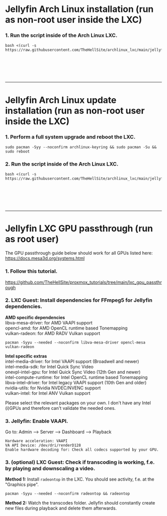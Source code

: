 # Jellyfin Arch Linux installation (run as non-root user inside the LXC)

### 1. Run the script inside of the Arch Linux LXC.

  ```
  bash <(curl -s https://raw.githubusercontent.com/TheHellSite/archlinux_lxc/main/jellyfin/jellyfin_installer.sh)
  ```

<br />
<br />
<br />
<br />
<hr>

# Jellyfin Arch Linux update installation (run as non-root user inside the LXC)

### 1. Perform a full system upgrade and reboot the LXC.

  ```
  sudo pacman -Syy --noconfirm archlinux-keyring && sudo pacman -Su && sudo reboot
  ```

### 2. Run the script inside of the Arch Linux LXC.

  ```
  bash <(curl -s https://raw.githubusercontent.com/TheHellSite/archlinux_lxc/main/jellyfin/jellyfin_updater.sh)
  ```

<br />
<br />
<br />
<br />
<hr>

# Jellyfin LXC GPU passthrough (run as root user)

The GPU passthrough guide below should work for all GPUs listed here: https://docs.mesa3d.org/systems.html

### 1. Follow this tutorial.
https://github.com/TheHellSite/proxmox_tutorials/tree/main/lxc_gpu_passthrough

### 2. LXC Guest: Install dependencies for FFmpeg5 for Jellyfin dependencies.

**AMD specific dependencies**  
libva-mesa-driver: for AMD VAAPI support  
opencl-amd: for AMD OpenCL runtime based Tonemapping  
vulkan-radeon: for AMD RADV Vulkan support  

  ```
  pacman -Syyu --needed --noconfirm libva-mesa-driver opencl-mesa vulkan-radeon
  ```

**Intel specific extras**  
intel-media-driver: for Intel VAAPI support (Broadwell and newer)  
intel-media-sdk: for Intel Quick Sync Video  
onevpl-intel-gpu: for Intel Quick Sync Video (12th Gen and newer)  
intel-compute-runtime: for Intel OpenCL runtime based Tonemapping  
libva-intel-driver: for Intel legacy VAAPI support (10th Gen and older)  
nvidia-utils: for Nvidia NVDEC/NVENC support  
vulkan-intel: for Intel ANV Vulkan support  

Please select the relevant packages on your own. I don't have any Intel (i)GPUs and therefore can't validate the needed ones.

### 3. Jellyfin: Enable VAAPI.

  Go to: Admin --> Server --> Dashboard --> Playback
  ```
  Hardware acceleration: VAAPI
  VA API Device: /dev/dri/renderD128
  Enable hardware decoding for: Check all codecs supported by your GPU.
  ```

### 3. (optional) LXC Guest: Check if transcoding is working, f.e. by playing and downscaling a video.

  **Method 1:** Install ```radeontop``` in the LXC. You should see activity, f.e. at the "Graphics pipe".
  ```
  pacman -Syyu --needed --noconfirm radeontop && radeontop
  ```

  **Method 2:** Watch the transcodes folder. Jellyfin should constantly create new files during playback and delete them afterwards.
